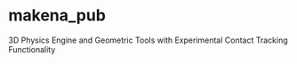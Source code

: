 # makena_pub
3D Physics Engine and Geometric Tools with Experimental Contact Tracking Functionality
